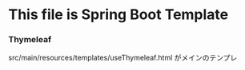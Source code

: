 # This file is Spring Boot Template

### Thymeleaf
src/main/resources/templates/useThymeleaf.html がメインのテンプレ

